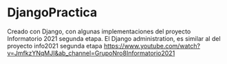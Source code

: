 # DjangoPractica
Creado con Django, con algunas implementaciones del proyecto Informatorio 2021 segunda etapa.
El Django administration, es similar al del proyecto info2021 segunda etapa https://www.youtube.com/watch?v=JmfkzYNqMJI&ab_channel=GrupoNro8Informatorio2021
